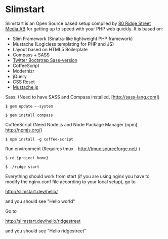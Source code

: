 Slimstart
=========

Slimstart is an Open Source based setup compiled by [80 Ridge Street Media AB](http://ridgestreet.com) for getting up to speed with your PHP web quickly. It is based on:

- Slim Framework (Sinatra-like lightweight PHP framework)
- Mustache (Logicless templating for PHP and JS)
- Layout based on HTML5 Boilerplate
- Compass + SASS
- [Twitter Bootstrap Sass-version](https://github.com/jlong/sass-twitter-bootstrap)
- CoffeeScript
- Modernizr
- jQuery
- CSS Reset
- [Mustache.js](https://github.com/janl/mustache.js/)

Sass: (Need to have SASS and Compass installed, [http://sass-lang.com])

`$ gem update --system`

`$ gem install compass`

CoffeeScript (Need Node.js and Node Package Manager (npm) http://npmjs.org/)

`$ npm install -g coffee-script`

Run environment (Requires tmux - http://tmux.sourceforge.net/ )

`$ cd {project_home}`

`$ ./ridge start`

Everything should work from start (if you are using nginx you have to modify the nginx.conf file according to your local setup), go to 

http://slimstart.dev/hello/

and you should see "Hello world"

Go to

http://slimstart.dev/hello/ridgestreet

and you should see "Hello ridgestreet"

